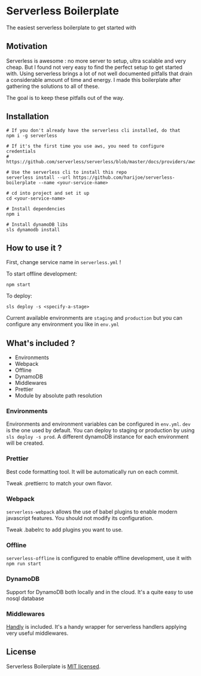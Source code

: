 # Serverless Boilerplate
The easiest serverless boilerplate to get started with

## Motivation
Serverless is awesome : no more server to setup, ultra scalable and very cheap. But I found not very easy to find the perfect setup to get started with. Using serverless brings a lot of not well documented pitfalls that drain a considerable amount of time and energy. I made this boilerplate after gathering the solutions to all of these. 

The goal is to keep these pitfalls out of the way.

## Installation
```
# If you don't already have the serverless cli installed, do that
npm i -g serverless

# If it's the first time you use aws, you need to configure credentials
# https://github.com/serverless/serverless/blob/master/docs/providers/aws/guide/credentials.md

# Use the serverless cli to install this repo
serverless install --url https://github.com/harijoe/serverless-boilerplate --name <your-service-name>

# cd into project and set it up
cd <your-service-name>

# Install dependencies
npm i

# Install dynamoDB libs
sls dynamodb install
```

## How to use it ?
First, change service name in `serverless.yml` !

To start offline development:
```
npm start
```

To deploy:
```
sls deploy -s <specify-a-stage>
```

Current available environments are `staging` and `production` but you can configure any environment you like in `env.yml`

## What's included ?
 * Environments
 * Webpack
 * Offline
 * DynamoDB
 * Middlewares
 * Prettier
 * Module by absolute path resolution

### Environments
Environments and environment variables can be configured in `env.yml`. `dev` is the one used by default. 
You can deploy to staging or production by using `sls deploy -s prod`. A different dynamoDB instance for each environment will be created. 

### Prettier
Best code formatting tool. It will be automatically run on each commit.

Tweak .prettierrc to match your own flavor.

### Webpack
`serverless-webpack` allows the use of babel plugins to enable modern javascript features. You should not modify its configuration.

Tweak .babelrc to add plugins you want to use.

### Offline
`serverless-offline` is configured to enable offline development, use it with `npm run start`

### DynamoDB
Support for DynamoDB both locally and in the cloud. It's a quite easy to use nosql database

### Middlewares
[Handly](https://github.com/harijoe/handly) is included. It's a handy wrapper for serverless handlers applying very useful middlewares. 

## License
Serverless Boilerplate is [MIT licensed](https://opensource.org/licenses/MIT).
